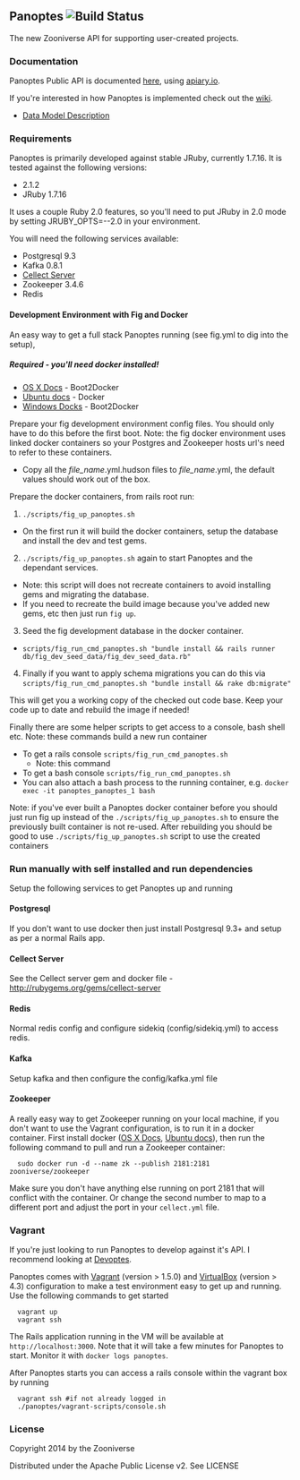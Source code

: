 ## Panoptes ![Build Status](https://travis-ci.org/zooniverse/Panoptes.svg?branch=master)

The new Zooniverse API for supporting user-created projects.

### Documentation

Panoptes Public API is documented [here](http://docs.panoptes.apiary.io), using [apiary.io](http://apiary.io).

If you're interested in how Panoptes is implemented check out the [wiki](https://github.com/zooniverse/Panoptes/wiki).

* [Data Model Description](https://github.com/zooniverse/Panoptes/wiki/DataModel)

### Requirements

Panoptes is primarily developed against stable JRuby, currently 1.7.16. It is
tested against the following versions:
* 2.1.2
* JRuby 1.7.16

It uses a couple Ruby 2.0 features, so you'll need to put JRuby in 2.0 mode by
setting JRUBY_OPTS=--2.0 in your environment.

You will need the following services available:
* Postgresql 9.3
* Kafka 0.8.1
* [Cellect Server](https://github.com/parrish/Cellect)
* Zookeeper 3.4.6
* Redis

#### Development Environment with Fig and Docker

An easy way to get a full stack Panoptes running (see fig.yml to dig into the setup),
##### Required - you'll need docker installed!
 + [OS X Docs](https://docs.docker.com/installation/mac/) - Boot2Docker
 + [Ubuntu docs](https://docs.docker.com/installation/ubuntulinux/) - Docker
 + [Windows Docks](http://docs.docker.com/installation/windows/) - Boot2Docker

Prepare your fig development environment config files. You should only have to do this before the first boot. Note: the fig docker environment uses linked docker containers so your Postgres and Zookeeper hosts url's need to refer to these containers.

* Copy all the *file_name*.yml.hudson files to *file_name*.yml, the default values should work out of the box.

Prepare the docker containers, from rails root run:
1. `./scripts/fig_up_panoptes.sh`
  + On the first run it will build the docker containers, setup the database and install the dev and test gems.
2. `./scripts/fig_up_panoptes.sh` again to start Panoptes and the dependant services.
  + Note: this script will does not recreate containers to avoid installing gems and migrating the database.
  + If you need to recreate the build image because you've added new gems, etc then just run `fig up`.
3. Seed the fig development database in the docker container.
  + `scripts/fig_run_cmd_panoptes.sh "bundle install && rails runner db/fig_dev_seed_data/fig_dev_seed_data.rb"`
4. Finally if you want to apply schema migrations you can do this via `scripts/fig_run_cmd_panoptes.sh "bundle install && rake db:migrate"`

This will get you a working copy of the checked out code base. Keep your code up to date and rebuild the image if needed!

Finally there are some helper scripts to get access to a console, bash shell etc. Note: these commands build a new run container
* To get a rails console `scripts/fig_run_cmd_panoptes.sh`
  + Note: this command
* To get a bash console `scripts/fig_run_cmd_panoptes.sh`
* You can also attach a bash process to the running container, e.g. `docker exec -it panoptes_panoptes_1 bash`

Note: if you've ever built a Panoptes docker container before you should just run fig up instead of the `./scripts/fig_up_panoptes.sh` to ensure the previously built container is not re-used. After rebuilding you should be good to use `./scripts/fig_up_panoptes.sh` script to use the created containers

### Run manually with self installed and run dependencies

Setup the following services to get Panoptes up and running

#### Postgresql
If you don't want to use docker then just install Postgresql 9.3+ and setup as per a normal Rails app.

#### Cellect Server
See the Cellect server gem and docker file - http://rubygems.org/gems/cellect-server

#### Redis
Normal redis config and configure sidekiq (config/sidekiq.yml) to access redis.

#### Kafka
Setup kafka and then configure the config/kafka.yml file

#### Zookeeper
A really easy way to get Zookeeper running on your local machine, if you don't
want to use the Vagrant configuration, is to run it in a docker container. First
install docker ([OS X Docs](https://docs.docker.com/installation/mac/), [Ubuntu
docs](https://docs.docker.com/installation/ubuntulinux/)), then run the
following command to pull and run a Zookeeper container:

      sudo docker run -d --name zk --publish 2181:2181 zooniverse/zookeeper

Make sure you don't have anything else running on port 2181 that will conflict
with the container. Or change the second number to map to a different port and
adjust the port in your `cellect.yml` file.

### Vagrant

If you're just looking to run Panoptes to develop against it's API. I
recommend looking at [Devoptes](https://github.com/zooniverse/Devoptes).

Panoptes comes with [Vagrant](http://vagrantup.com) (version > 1.5.0) and
[VirtualBox](https://www.virtualbox.org/) (version > 4.3) configuration to make
a test environment easy to get up and running. Use the following commands to get
started

      vagrant up
      vagrant ssh

The Rails application running in the VM will be available at
`http://localhost:3000`. Note that it will take a few minutes for Panoptes to
start. Monitor it with `docker logs panoptes`.

After Panoptes starts you can access a rails console within the
vagrant box by running

      vagrant ssh #if not already logged in
      ./panoptes/vagrant-scripts/console.sh

### License

Copyright 2014 by the Zooniverse

Distributed under the Apache Public License v2. See LICENSE
